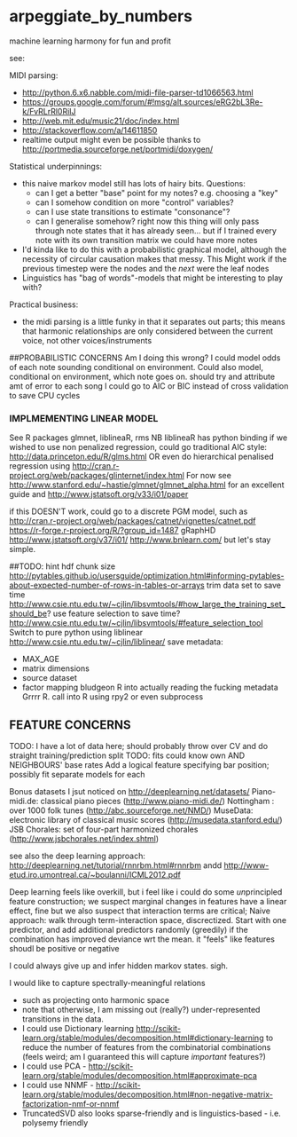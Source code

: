 arpeggiate_by_numbers
=====================

machine learning harmony for fun and profit

see:

MIDI parsing:

* http://python.6.x6.nabble.com/midi-file-parser-td1066563.html
* https://groups.google.com/forum/#!msg/alt.sources/eRG2bL3Re-k/FvRLrRl0RiIJ
* http://web.mit.edu/music21/doc/index.html
* http://stackoverflow.com/a/14611850
* realtime output might even be possible thanks to http://portmedia.sourceforge.net/portmidi/doxygen/

Statistical underpinnings:

* this naive markov model still has lots of hairy bits. Questions:
  * can I get a better "base" point for my notes? e.g. choosing a "key"
  * can I somehow condition on more "control" variables?
  * can I use state transitions to estimate "consonance"?
  * can I generalise somehow? right now this thing will only pass through note states that it has already seen... but if I trained every note with its own transition matrix we could have more notes
* I'd kinda like to do this with a probabilistic graphical model, although the necessity of circular causation makes that messy. This Might work if the previous timestep were the nodes and the *next* were the leaf nodes
* Linguistics has "bag of words"-models that might be interesting to play with?

Practical business:

* the midi parsing is a little funky in that it separates out parts; this means that harmonic relationships are only considered between the current voice, not other voices/instruments

##PROBABILISTIC CONCERNS
Am I doing this wrong? I could model odds of each note sounding conditional on environment.
Could also model, conditional on environment, which note goes on.
should try and attribute amt of error to each song
I could go to AIC or BIC instead of cross validation to save CPU cycles

### IMPLMEMENTING LINEAR MODEL
See R packages glmnet, liblineaR, rms
NB liblineaR has python binding
if we wished to use non penalized regression, could go traditional AIC style: http://data.princeton.edu/R/glms.html
OR even do hierarchical penalised regression using http://cran.r-project.org/web/packages/glinternet/index.html
For now
see http://www.stanford.edu/~hastie/glmnet/glmnet_alpha.html for an excellent guide
and http://www.jstatsoft.org/v33/i01/paper

if this DOESN'T work, could go to a discrete PGM model, such as
http://cran.r-project.org/web/packages/catnet/vignettes/catnet.pdf
https://r-forge.r-project.org/R/?group_id=1487
gRaphHD http://www.jstatsoft.org/v37/i01/
http://www.bnlearn.com/
but let's stay simple.

##TODO:
hint hdf chunk size http://pytables.github.io/usersguide/optimization.html#informing-pytables-about-expected-number-of-rows-in-tables-or-arrays
trim data set to save time http://www.csie.ntu.edu.tw/~cjlin/libsvmtools/#how_large_the_training_set_should_be?
use feature selection to save time? http://www.csie.ntu.edu.tw/~cjlin/libsvmtools/#feature_selection_tool
Switch to pure python using liblinear http://www.csie.ntu.edu.tw/~cjlin/liblinear/
save metadata:
* MAX_AGE
* matrix dimensions
* source dataset
* factor mapping
bludgeon R into actually reading the fucking metadata Grrrr R.
call into R using rpy2 or even subprocess

## FEATURE CONCERNS
TODO: I have a lot of data here;
should probably throw over CV and do straight training/prediction split
TODO: fits could know own AND NEIGHBOURS' base rates
Add a logical feature specifying bar position; possibly fit separate models for each

Bonus datasets I jsut noticed on http://deeplearning.net/datasets/
Piano-midi.de: classical piano pieces (http://www.piano-midi.de/)
Nottingham : over 1000 folk tunes (http://abc.sourceforge.net/NMD/)
MuseData: electronic library of classical music scores (http://musedata.stanford.edu/)
JSB Chorales: set of four-part harmonized chorales (http://www.jsbchorales.net/index.shtml)

see also the deep learning approach: http://deeplearning.net/tutorial/rnnrbm.html#rnnrbm andd
http://www-etud.iro.umontreal.ca/~boulanni/ICML2012.pdf

Deep learning feels like overkill, but i feel like i could do some *un*principled feature construction;
we suspect marginal changes in features have a linear effect, fine
but we also suspect that interaction terms are critical;
Naive approach: walk through term-interaction space, discrectized. Start with one predictor, and add additional predictors randomly (greedily) if the combination has improved deviance wrt the mean. it "feels" like features shoudl be positive or negative

I could always give up and infer hidden markov states. sigh.

I would like to capture spectrally-meaningful relations
* such as projecting onto harmonic space
* note that otherwise, I am missing out (really?) under-represented transitions in the data.
* I could use Dictionary learning http://scikit-learn.org/stable/modules/decomposition.html#dictionary-learning to reduce the number of features from the combinatorial combinations (feels weird; am I guaranteed this will capture *important* features?)
* I could use PCA - http://scikit-learn.org/stable/modules/decomposition.html#approximate-pca
* I could use NNMF - http://scikit-learn.org/stable/modules/decomposition.html#non-negative-matrix-factorization-nmf-or-nnmf
* TruncatedSVD also looks sparse-friendly and is linguistics-based - i.e. polysemy friendly
